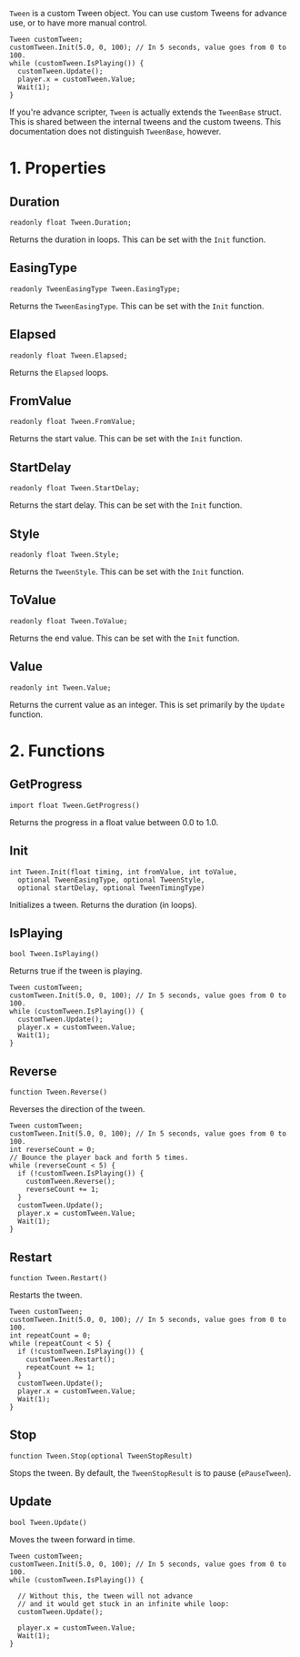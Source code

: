 `Tween` is a custom Tween object. You can use custom Tweens for advance use, or to have more manual control.

    Tween customTween;
    customTween.Init(5.0, 0, 100); // In 5 seconds, value goes from 0 to 100.
    while (customTween.IsPlaying()) {
      customTween.Update();
      player.x = customTween.Value;
      Wait(1);
    }

If you're advance scripter, `Tween` is actually extends the `TweenBase` struct. This is
shared between the internal tweens and the custom tweens. This documentation does not
distinguish `TweenBase`, however.

# 1. Properties

## Duration

    readonly float Tween.Duration;

Returns the duration in loops. This can be set with the `Init` function.

## EasingType

    readonly TweenEasingType Tween.EasingType;

Returns the `TweenEasingType`. This can be set with the `Init` function.

## Elapsed

    readonly float Tween.Elapsed;

Returns the `Elapsed` loops.

## FromValue

    readonly float Tween.FromValue;

Returns the start value. This can be set with the `Init` function.

## StartDelay

    readonly float Tween.StartDelay;

Returns the start delay. This can be set with the `Init` function.

## Style

    readonly float Tween.Style;

Returns the `TweenStyle`. This can be set with the `Init` function.

## ToValue

    readonly float Tween.ToValue;

Returns the end value. This can be set with the `Init` function.

## Value

    readonly int Tween.Value;

Returns the current value as an integer. This is set primarily by the `Update` function.


# 2. Functions

## GetProgress

    import float Tween.GetProgress()

Returns the progress in a float value between 0.0 to 1.0.

## Init

    int Tween.Init(float timing, int fromValue, int toValue,
      optional TweenEasingType, optional TweenStyle,
      optional startDelay, optional TweenTimingType)

Initializes a tween. Returns the duration (in loops).

## IsPlaying

    bool Tween.IsPlaying()

Returns true if the tween is playing.

    Tween customTween;
    customTween.Init(5.0, 0, 100); // In 5 seconds, value goes from 0 to 100.
    while (customTween.IsPlaying()) {
      customTween.Update();
      player.x = customTween.Value;
      Wait(1);
    }


## Reverse

    function Tween.Reverse()

Reverses the direction of the tween.

    Tween customTween;
    customTween.Init(5.0, 0, 100); // In 5 seconds, value goes from 0 to 100.
    int reverseCount = 0;
    // Bounce the player back and forth 5 times.
    while (reverseCount < 5) {
      if (!customTween.IsPlaying()) {
        customTween.Reverse();
        reverseCount += 1;
      }
      customTween.Update();
      player.x = customTween.Value;
      Wait(1);
    }

## Restart

    function Tween.Restart()

Restarts the tween.

    Tween customTween;
    customTween.Init(5.0, 0, 100); // In 5 seconds, value goes from 0 to 100.
    int repeatCount = 0;
    while (repeatCount < 5) {
      if (!customTween.IsPlaying()) {
        customTween.Restart();
        repeatCount += 1;
      }
      customTween.Update();
      player.x = customTween.Value;
      Wait(1);
    }

## Stop

    function Tween.Stop(optional TweenStopResult)

Stops the tween. By default, the `TweenStopResult` is to pause (`ePauseTween`).

## Update

    bool Tween.Update()

Moves the tween forward in time.

    Tween customTween;
    customTween.Init(5.0, 0, 100); // In 5 seconds, value goes from 0 to 100.
    while (customTween.IsPlaying()) {

      // Without this, the tween will not advance
      // and it would get stuck in an infinite while loop:
      customTween.Update();

      player.x = customTween.Value;
      Wait(1);
    }
